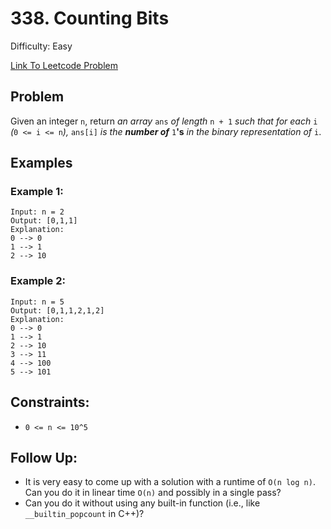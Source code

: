 # 338. Counting Bits
Difficulty: Easy

[Link To Leetcode Problem](https://leetcode.com/problems/counting-bits/)

## Problem
Given an integer `n`, return *an array* `ans` *of length* `n + 1` *such that for each* `i` *(*`0 <= i <= n`*),* `ans[i]` *is the **number of*** `1`**'s** *in the binary representation of* `i`.

## Examples
### Example 1:
```
Input: n = 2
Output: [0,1,1]
Explanation:
0 --> 0
1 --> 1
2 --> 10
```
### Example 2:
```
Input: n = 5
Output: [0,1,1,2,1,2]
Explanation:
0 --> 0
1 --> 1
2 --> 10
3 --> 11
4 --> 100
5 --> 101
```

## Constraints:
- `0 <= n <= 10^5`

## Follow Up:
- It is very easy to come up with a solution with a runtime of `O(n log n)`. Can you do it in linear time `O(n)` and possibly in a single pass?
- Can you do it without using any built-in function (i.e., like `__builtin_popcount` in C++)?